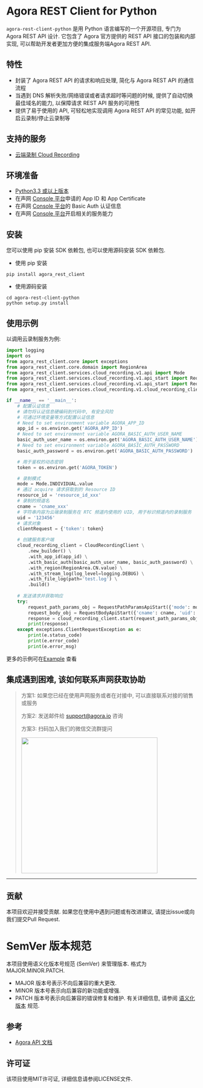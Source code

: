 # Agora REST Client for Python
`agora-rest-client-python` 是用 Python 语言编写的一个开源项目, 专门为 Agora REST API 设计. 它包含了 Agora 官方提供的 REST API 接口的包装和内部实现, 可以帮助开发者更加方便的集成服务端Agora REST API.

## 特性
* 封装了 Agora REST API 的请求和响应处理, 简化与 Agora REST API 的通信流程
* 当遇到 DNS 解析失败/网络错误或者请求超时等问题的时候, 提供了自动切换最佳域名的能力, 以保障请求 REST API 服务的可用性
* 提供了易于使用的 API, 可轻松地实现调用 Agora REST API 的常见功能, 如开启云录制/停止云录制等

## 支持的服务
* [云端录制 Cloud Recording ](./agora_rest_client/services/cloud_recording/README.md)

## 环境准备
* [Python3.3 或以上版本](http://python.org/)
* 在声网 [Console 平台](https://console.shengwang.cn/)申请的 App ID 和 App Certificate
* 在声网 [Console 平台](https://console.shengwang.cn/)的 Basic Auth 认证信息
* 在声网 [Console 平台](https://console.shengwang.cn/)开启相关的服务能力

## 安装
您可以使用 pip 安装 SDK 依赖包, 也可以使用源码安装 SDK 依赖包.
 
- 使用 pip 安装
```shell
pip install agora_rest_client
```

- 使用源码安装
```shell
cd agora-rest-client-python
python setup.py install
```

## 使用示例
以调用云录制服务为例: 
```python
import logging
import os
from agora_rest_client.core import exceptions
from agora_rest_client.core.domain import RegionArea
from agora_rest_client.services.cloud_recording.v1.api import Mode
from agora_rest_client.services.cloud_recording.v1.api_start import RequestBodyApiStart
from agora_rest_client.services.cloud_recording.v1.api_start import RequestPathParamsApiStart
from agora_rest_client.services.cloud_recording.v1.cloud_recording_client import CloudRecordingClient

if __name__ == '__main__':
    # 配置认证信息
    # 请勿将认证信息硬编码到代码中, 有安全风险
    # 可通过环境变量等方式配置认证信息
    # Need to set environment variable AGORA_APP_ID
    app_id = os.environ.get('AGORA_APP_ID')
    # Need to set environment variable AGORA_BASIC_AUTH_USER_NAME
    basic_auth_user_name = os.environ.get('AGORA_BASIC_AUTH_USER_NAME')
    # Need to set environment variable AGORA_BASIC_AUTH_PASSWORD
    basic_auth_password = os.environ.get('AGORA_BASIC_AUTH_PASSWORD')

    # 用于鉴权的动态密钥
    token = os.environ.get('AGORA_TOKEN')

    # 录制模式
    mode = Mode.INDIVIDUAL.value
    # 通过 acquire 请求获取到的 Resource ID
    resource_id = 'resource_id_xxx'
    # 录制的频道名
    cname = 'cname_xxx'
    # 字符串内容为云端录制服务在 RTC 频道内使用的 UID, 用于标识频道内的录制服务
    uid = '123456'
    # 请求对象
    clientRequest = {'token': token}

    # 创建服务客户端
    cloud_recording_client = CloudRecordingClient \
        .new_builder() \
        .with_app_id(app_id) \
        .with_basic_auth(basic_auth_user_name, basic_auth_password) \
        .with_region(RegionArea.CN.value) \
        .with_stream_log(log_level=logging.DEBUG) \
        .with_file_log(path='test.log') \
        .build()
    
    # 发送请求并获取响应
    try:
        request_path_params_obj = RequestPathParamsApiStart({'mode': mode, 'resource_id': resource_id})
        request_body_obj = RequestBodyApiStart({'cname': cname, 'uid': uid, 'clientRequest': clientRequest})
        response = cloud_recording_client.start(request_path_params_obj, request_body_obj)
        print(response)
    except exceptions.ClientRequestException as e:
        print(e.status_code)
        print(e.error_code)
        print(e.error_msg)
```
更多的示例可在[Example](./examples) 查看

## 集成遇到困难, 该如何联系声网获取协助
> 方案1: 如果您已经在使用声网服务或者在对接中, 可以直接联系对接的销售或服务
>
> 方案2: 发送邮件给 [support@agora.io](mailto:support@agora.io) 咨询
>
> 方案3: 扫码加入我们的微信交流群提问
>
> <img src="https://download.agora.io/demo/release/SDHY_QA.jpg" width="360" height="360">
---

## 贡献
本项目欢迎并接受贡献. 如果您在使用中遇到问题或有改进建议, 请提出issue或向我们提交Pull Request. 

# SemVer 版本规范
本项目使用语义化版本号规范 (SemVer) 来管理版本. 格式为 MAJOR.MINOR.PATCH. 

* MAJOR 版本号表示不向后兼容的重大更改. 
* MINOR 版本号表示向后兼容的新功能或增强. 
* PATCH 版本号表示向后兼容的错误修复和维护. 
有关详细信息, 请参阅 [语义化版本](https://semver.org/lang/zh-CN/) 规范. 

## 参考
* [Agora API 文档](https://doc.shengwang.cn/)

## 许可证
该项目使用MIT许可证, 详细信息请参阅LICENSE文件. 